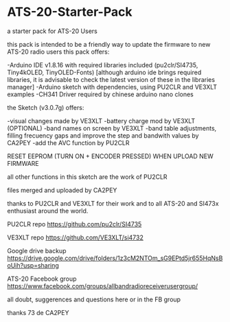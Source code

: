 # ATS-20-Starter-Pack
a starter pack for ATS-20 Users

this pack is intended to be a friendly way to update the firmware to new ATS-20 radio users
this pack offers:

-Arduino IDE v1.8.16 with required libraries included (pu2clr/SI4735, Tiny4kOLED, TinyOLED-Fonts) [although arduino ide brings required libraries, it is advisable to check the latest version of these in the libraries manager]
-Arduino sketch with dependencies, using PU2CLR and VE3XLT examples
-CH341 Driver required by chinese arduino nano clones

the Sketch (v3.0.7g) offers:

-visual changes made by VE3XLT
-battery charge mod by VE3XLT (OPTIONAL)
-band names on screen by VE3XLT
-band table adjustments, filling frecuency gaps and improve the step and bandwith values by CA2PEY
-add the AVC function by PU2CLR 

RESET EEPROM (TURN ON + ENCODER PRESSED) WHEN UPLOAD NEW FIRMWARE

all other functions in this sketch are the work of PU2CLR 

files merged and uploaded by CA2PEY

thanks to PU2CLR and VE3XLT for their work and to all ATS-20 and SI473x enthusiast around the world.

PU2CLR repo  https://github.com/pu2clr/SI4735

VE3XLT repo  https://github.com/VE3XLT/si4732

Google drive backup https://drive.google.com/drive/folders/1z3cM2NTOm_sG9EPtd5jr655HqNsBoUih?usp=sharing

ATS-20 Facebook group https://www.facebook.com/groups/allbandradioreceiverusergroup/

all doubt, suggerences and questions here or in the FB group

thanks 73 de CA2PEY
